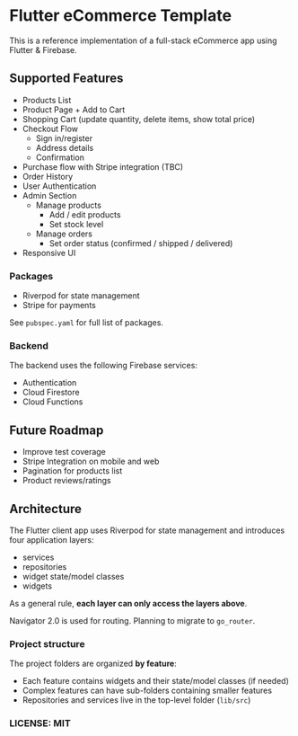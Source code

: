 # Flutter eCommerce Template

This is a reference implementation of a full-stack eCommerce app using Flutter & Firebase.

## Supported Features

- Products List
- Product Page + Add to Cart
- Shopping Cart (update quantity, delete items, show total price)
- Checkout Flow
  - Sign in/register
  - Address details
  - Confirmation
- Purchase flow with Stripe integration (TBC)
- Order History
- User Authentication
- Admin Section
  - Manage products
    - Add / edit products
    - Set stock level
  - Manage orders
    - Set order status (confirmed / shipped / delivered)
- Responsive UI

### Packages

- Riverpod for state management
- Stripe for payments

See `pubspec.yaml` for full list of packages.

### Backend

The backend uses the following Firebase services:

- Authentication
- Cloud Firestore
- Cloud Functions

## Future Roadmap

- Improve test coverage
- Stripe Integration on mobile and web
- Pagination for products list
- Product reviews/ratings

## Architecture

The Flutter client app uses Riverpod for state management and introduces four application layers:

- services
- repositories
- widget state/model classes
- widgets

As a general rule, **each layer can only access the layers above**.

Navigator 2.0 is used for routing. Planning to migrate to `go_router`.

### Project structure

The project folders are organized **by feature**:

- Each feature contains widgets and their state/model classes (if needed)
- Complex features can have sub-folders containing smaller features
- Repositories and services live in the top-level folder (`lib/src`)


### LICENSE: MIT